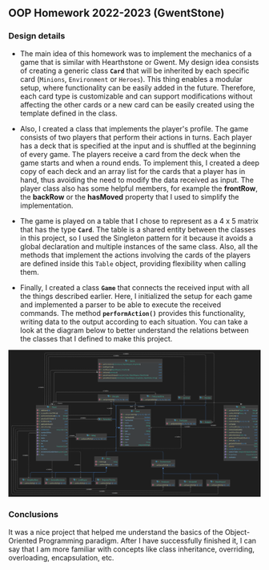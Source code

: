 ## OOP Homework 2022-2023 (GwentStone)

### Design details
* The main idea of this homework was to implement the mechanics of a game that is similar
with Hearthstone or Gwent. My design idea consists of creating a generic class **`Card`** that will
be inherited by each specific card (`Minions`, `Environment` or `Heroes`). This thing enables a 
modular setup, where functionality can be easily added in the future. Therefore, each card
type is customizable and can support modifications without affecting the other cards or
a new card can be easily created using the template defined in the class.

* Also, I created a class that implements the player's profile. The game consists of
two players that perform their actions in turns. Each player has a deck that is specified
at the input and is shuffled at the beginning of every game. The players receive a card
from the deck when the game starts and when a round ends. To implement this, I created
a deep copy of each deck and an array list for the cards that a player has in hand, thus avoiding the need to modify
the data received as input. The player class also has some helpful members, for example
the **frontRow**, the **backRow** or the **hasMoved** property that I used to simplify the implementation.

* The game is played on a table that I chose to represent as a 4 x 5 matrix that has the type **`Card`**. The table 
is a shared entity between the classes in this project, so I used the Singleton pattern for 
it because it avoids a global declaration and multiple instances of the same class. Also, all the
methods that implement the actions involving the cards of the players are defined inside this
`Table` object, providing flexibility when calling them.

* Finally, I created a class **`Game`** that connects the received input with all the things described
earlier. Here, I initialized the setup for each game and implemented a parser to be able to execute
the received commands. The method **`performAction()`** provides this functionality, writing data to the
output according to each situation. You can take a look at the diagram below to better understand
the relations between the classes that I defined to make this project.

![img](diagram.png)

### Conclusions
It was a nice project that helped me understand the basics of the Object-Oriented Programming paradigm. After I have successfully finished it, I can say that I am more familiar with concepts like class inheritance, overriding, overloading, encapsulation, etc.
